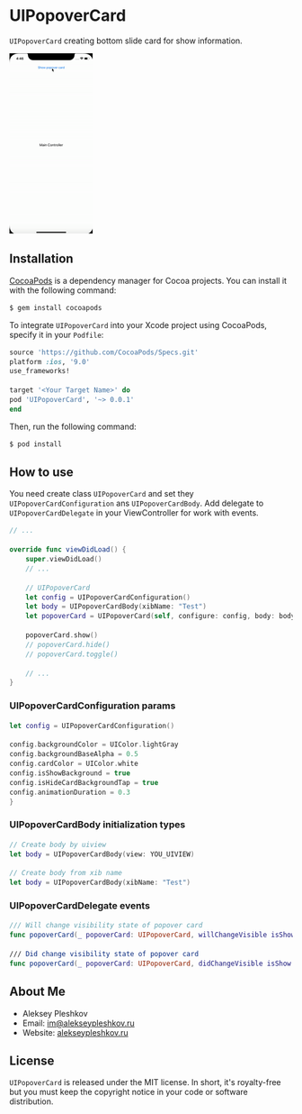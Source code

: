 # UIPopoverCard

`UIPopoverCard` creating bottom slide card for show information.

![Screenshot](https://github.com/AlekseyPleshkov/UIPopoverCard/blob/master/example.gif?raw=true)

## Installation

[CocoaPods](https://cocoapods.org) is a dependency manager for Cocoa projects. You can install it with the following command:

```bash
$ gem install cocoapods
```

To integrate `UIPopoverCard` into your Xcode project using CocoaPods, specify it in your `Podfile`:

```ruby
source 'https://github.com/CocoaPods/Specs.git'
platform :ios, '9.0'
use_frameworks!

target '<Your Target Name>' do
pod 'UIPopoverCard', '~> 0.0.1'
end
```

Then, run the following command:

```bash
$ pod install
```

## How to use

You need create class `UIPopoverCard` and set they `UIPopoverCardConfiguration` ans `UIPopoverCardBody`.
Add delegate to `UIPopoverCardDelegate` in your ViewController for work with events.

``` swift
// ...

override func viewDidLoad() {
    super.viewDidLoad()
    // ...
    
    // UIPopoverCard
    let config = UIPopoverCardConfiguration()
    let body = UIPopoverCardBody(xibName: "Test")
    let popoverCard = UIPopoverCard(self, configure: config, body: body)
    
    popoverCard.show()
    // popoverCard.hide()
    // popoverCard.toggle()
    
    // ...
}
```

### UIPopoverCardConfiguration params

``` swift
let config = UIPopoverCardConfiguration()

config.backgroundColor = UIColor.lightGray
config.backgroundBaseAlpha = 0.5
config.cardColor = UIColor.white
config.isShowBackground = true
config.isHideCardBackgroundTap = true
config.animationDuration = 0.3
}
```

### UIPopoverCardBody initialization types

``` swift
// Create body by uiview
let body = UIPopoverCardBody(view: YOU_UIVIEW)

// Create body from xib name
let body = UIPopoverCardBody(xibName: "Test")
```

### UIPopoverCardDelegate events

```swift
/// Will change visibility state of popover card
func popoverCard(_ popoverCard: UIPopoverCard, willChangeVisible isShow: Bool)

/// Did change visibility state of popover card
func popoverCard(_ popoverCard: UIPopoverCard, didChangeVisible isShow: Bool)
```

## About Me

* Aleksey Pleshkov
* Email: [im@alekseypleshkov.ru](mailto:im@alekseypleshkov.ru)
* Website: [alekseypleshkov.ru](https://alekseypleshkov.ru)

## License

`UIPopoverCard` is released under the MIT license. In short, it's royalty-free but you must keep the copyright notice in your code or software distribution.
